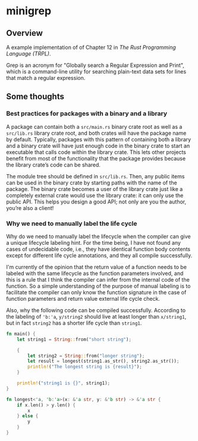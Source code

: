 # minigrep

## Overview

A example implementation of of Chapter 12 in *The Rust Programming Language (TRPL)*.

Grep is an acronym for "Globally search a Regular Expression and Print", which is a command-line utility for searching plain-text data sets for lines that match a regular expression.

## Some thoughts

### Best practices for packages with a binary and a library

A package can contain both a `src/main.rs` binary crate root as well as a `src/lib.rs` library crate root, and both crates will have the package name by default. Typically, packages with this pattern of containing both a library and a binary crate will have just enough code in the binary crate to start an executable that calls code within the library crate. This lets other projects benefit from most of the functionality that the package provides because the library crate’s code can be shared.

The module tree should be defined in `src/lib.rs`. Then, any public items can be used in the binary crate by starting paths with the name of the package. The binary crate becomes a user of the library crate just like a completely external crate would use the library crate: it can only use the public API. This helps you design a good API; not only are you the author, you’re also a client!

### Why we need to manually label the life cycle

Why do we need to manually label the lifecycle when the compiler can give a unique lifecycle labeling hint. For the time being, I have not found any cases of undecidable code, i.e., they have identical function body contents except for different life cycle annotations, and they all compile successfully.

I'm currently of the opinion that the return value of a function needs to be labeled with the same lifecycle as the function parameters involved, and this is a rule that I think the compiler can infer from the internal code of the function. So a simple understanding of the purpose of manual labeling is to facilitate the compiler can only know the function signature in the case of function parameters and return value external life cycle check.

Also, why the following code can be compiled successfully. According to the labeling of `'b:'a`, `y/string2` should live at least longer than `x/string1`, but in fact `string2` has a shorter life cycle than `string1`.

```rust
fn main() {
    let string1 = String::from("short string");

    {
        let string2 = String::from("longer string");
        let result = longest(string1.as_str(), string2.as_str());
        println!("The longest string is {result}");
    }

    println!("string1 is {}", string1);
}

fn longest<'a, 'b:'a>(x: &'a str, y: &'b str) -> &'a str {
    if x.len() > y.len() {
        x
    } else {
        y
    }
}
```
